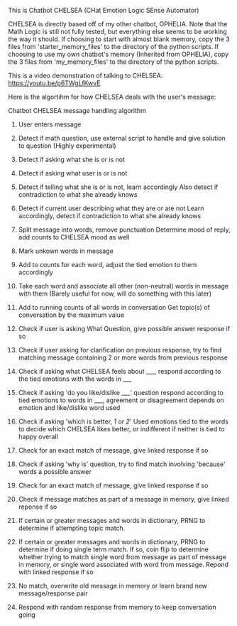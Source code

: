 This is Chatbot CHELSEA (CHat Emotion Logic SEnse Automator)


CHELSEA is directly based off of my other chatbot, OPHELIA.
Note that the Math Logic is still not fully tested, but everything else seems to be working the way it should.
If choosing to start with almost blank memory, copy the 3 files from 'starter_memory_files' to the directory of the python scripts.
If choosing to use my own chatbot's memory (Inherited from OPHELIA), copy the 3 files from 'my_memory_files' to the directory of the python scripts.


This is a video demonstration of talking to CHELSEA: https://youtu.be/p6TWgLfKwvE


Here is the algortihm for how CHELSEA deals with the user's message:




 Chatbot CHELSEA message handling algorithm 

 1. User enters message

 2. Detect if math question, use external script to handle
 and give solution to question (Highly experimental)

 3. Detect if asking what she is or is not

 4. Detect if asking what user is or is not

 5. Detect if telling what she is or is not, learn accordingly
 Also detect if contradiction to what she already knows

 6. Detect if current user describing what they are or are not
 Learn accordingly, detect if contradiction to what she already knows

 7. Split message into words, remove punctuation
 Determine mood of reply, add counts to CHELSEA mood as well

 8. Mark unkown words in message

 9. Add to counts for each word, adjust the tied emotion to them accordingly

 10. Take each word and associate all other (non-neutral) words in message 
 with them (Barely useful for now, will do something with this later)

 11. Add to running counts of all words in conversation
 Get topic(s) of conversation by the maximum value

 12. Check if user is asking What Question, give possible answer response if so

 13. Check if user asking for clarification on previous response,
 try to find matching message containing 2 or more words from
 previous response

 14. Check if asking what CHELSEA feels about ___,
 respond according to the tied emotions with the words in ___

 15. Check if asking 'do you like/dislike ___' question
 respond according to tied emotions to words in ___,
 agreement or disagreement depends on emotion and like/dislike
 word used

 16. Check if asking 'which is better, _1_ or _2_'
 Used emotions tied to the words to decide which CHELSEA likes better,
 or indifferent if neither is tied to happy overall
 12. Check for an exact match of message, give linked response if so

 17. Check if asking 'why is' question, try to find match involving
 'because' words a possible answer

 18. Check for an exact match of message, give linked response if so

 19. Check if message matches as part of a message in memory,
 give linked reponse if so

 20. If certain  or greater messages and words in dictionary, PRNG to
 determine if attempting topic match. 

 21. If certain  or greater messages and words in dictionary, PRNG to
 determine if doing single term match. If so, coin flip to determine whether
 trying to match single word from message as part of message in memory,
 or single word associated with word from message. Repond with linked 
 response if so

 22. No match, overwrite old message in memory or learn brand new message/response pair

 23. Respond with random response from memory to keep conversation going
   
